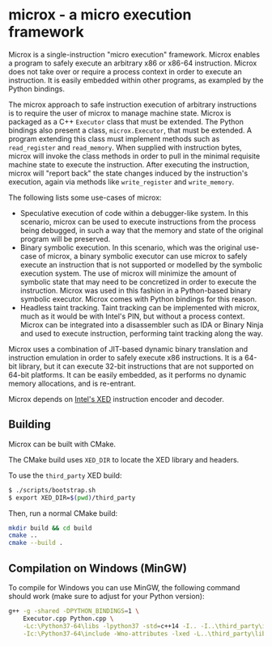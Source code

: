# microx - a micro execution framework

Microx is a single-instruction "micro execution" framework. Microx enables a program to safely execute an arbitrary x86 or x86-64 instruction. Microx does not take over or require a process context in order to execute an instruction. It is easily embedded within other programs, as exampled by the Python bindings.

The microx approach to safe instruction execution of arbitrary instructions is to require the user of microx to manage machine state. Microx is packaged as a C++ `Executor` class that must be extended. The Python bindings also present a class, `microx.Executor`, that must be extended. A program extending this class must implement methods such as `read_register` and `read_memory`. When supplied with instruction bytes, microx will invoke the class methods in order to pull in the minimal requisite machine state to execute the instruction. After executing the instruction, microx will "report back" the state changes induced by the instruction's execution, again via methods like `write_register` and `write_memory`.

The following lists some use-cases of microx:

* Speculative execution of code within a debugger-like system. In this scenario, microx can be used to execute instructions from the process being debugged, in such a way that the memory and state of the original program will be preserved.
* Binary symbolic execution. In this scenario, which was the original use-case of microx, a binary symbolic executor can use microx to safely execute an instruction that is not supported or modelled by the symbolic execution system. The use of microx will minimize the amount of symbolic state that may need to be concretized in order to execute the instruction. Microx was used in this fashion in a Python-based binary symbolic executor. Microx comes with Python bindings for this reason.
* Headless taint tracking. Taint tracking can be implemented with microx, much as it would be with Intel's PIN, but without a process context. Microx can be integrated into a disassembler such as IDA or Binary Ninja and used to execute instruction, performing taint tracking along the way.

Microx uses a combination of JIT-based dynamic binary translation and instruction emulation in order to safely execute x86 instructions. It is a 64-bit library, but it can execute 32-bit instructions that are not supported on 64-bit platforms. It can be easily embedded, as it performs no dynamic memory allocations, and is re-entrant.

Microx depends on [Intel's XED](https://intelxed.github.io/) instruction encoder and decoder.

## Building

Microx can be built with CMake.

The CMake build uses `XED_DIR` to locate the XED library and headers.

To use the `third_party` XED build:

```bash
$ ./scripts/bootstrap.sh
$ export XED_DIR=$(pwd)/third_party
```

Then, run a normal CMake build:

```bash
mkdir build && cd build
cmake ..
cmake --build .
```

## Compilation on Windows (MinGW)

To compile for Windows you can use MinGW, the following command should work (make sure to adjust for your Python version):

```bash
g++ -g -shared -DPYTHON_BINDINGS=1 \
    Executor.cpp Python.cpp \
    -Lc:\Python37-64\libs -lpython37 -std=c++14 -I.. -I..\third_party\include \
    -Ic:\Python37-64\include -Wno-attributes -lxed -L..\third_party\lib -o microx_core.pyd
```

